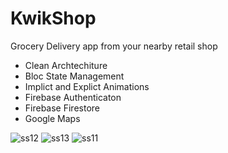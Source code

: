 # KwikShop

Grocery Delivery app from your nearby retail shop
- Clean Archtechiture
- Bloc State Management
- Implict and Explict Animations
- Firebase Authenticaton
- Firebase Firestore
- Google Maps

  
![ss12](https://github.com/YagnikBarasiya23/KwikShop/assets/119105452/dbabf895-8e59-4ced-b3ef-5ff2948ec7bd)
![ss13](https://github.com/YagnikBarasiya23/KwikShop/assets/119105452/60215e3e-a20b-45f2-ad6e-fcfe70c4c03f)
![ss11](https://github.com/YagnikBarasiya23/KwikShop/assets/119105452/ed2dddaa-48e7-475d-b5b2-90d2d3d9140d)







